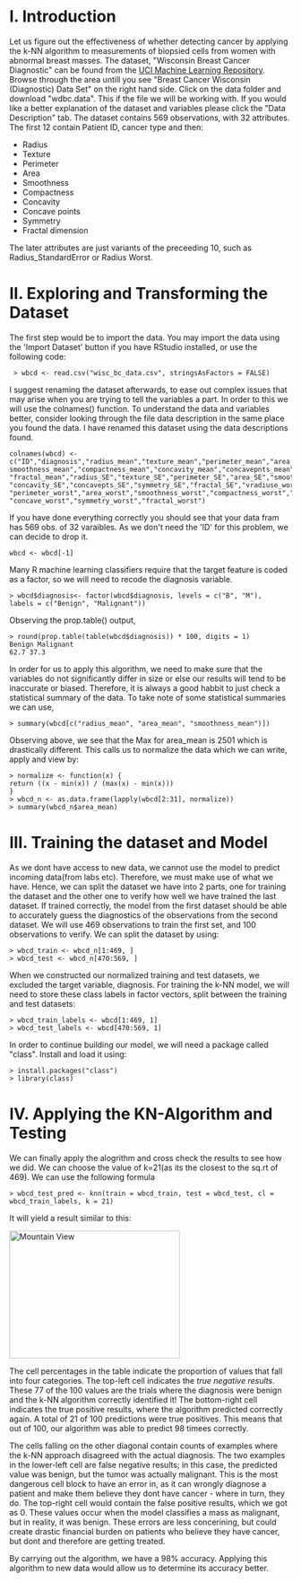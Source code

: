 # I. Introduction 

Let us figure out the effectiveness of whether detecting cancer by applying the k-NN algorithm to measurements of biopsied cells 
from women with abnormal breast masses. The dataset, "Wisconsin Breast Cancer Diagnostic" can be found from the <a href="http://archive.ics.uci.edu/ml.">UCI Machine Learning Repository</a>. Browse through the area untill you see "Breast Cancer Wisconsin (Diagnostic) Data Set" on the right hand side. Click on the data folder and download "wdbc.data". This if the file we will be working with. If you would like a better explanation of the dataset and variables please click the "Data Description" tab.
The dataset contains 569 observations, with 32 attributes. The first 12 contain Patient ID, cancer type and then:
<ul><li>Radius</li>
<li>Texture</li>
<li>Perimeter</li>
<li>Area</li>
<li>Smoothness</li>
<li>Compactness</li>
<li>Concavity</li>
<li>Concave points</li>
<li>Symmetry</li>
<li> Fractal dimension</li></ul>
The later attributes are just variants of the preceeding 10, such as Radius_StandardError or Radius Worst. 

# II. Exploring and Transforming the Dataset

The first step would be to import the data. You may import the data using the 'Import Dataset' button if you have RStudio installed, or use the following code:

     > wbcd <- read.csv("wisc_bc_data.csv", stringsAsFactors = FALSE)

I suggest renaming the dataset afterwards, to ease out complex issues that may arise when you are trying to tell the variables a part. In order to this we will use the colnames() function. To understand the data and variables better, consider looking through the file data description in the same place you found the data. I have renamed this dataset using the data descriptions found.

    colnames(wbcd) <-c("ID","diagnosis","radius_mean","texture_mean","perimeter_mean","area_mean","
    smoothness_mean","compactness_mean","concavity_mean","concavepnts_mean","symmetry_mean",
    "fractal_mean","radius_SE","texture_SE","perimeter_SE","area_SE","smoothness_SE","compactness_SE",
    "concavity_SE","concavepts_SE","symmetry_SE","fractal_SE","vradiuse_worst","texture_worst",
    "perimeter_worst","area_worst","smoothness_worst","compactness_worst","concavity_worst",
    "concave_worst","symmetry_worst","fractal_worst")

If you have done everything correctly you should see that your data fram has 569 obs. of 32 varaibles. As we don't need the 'ID' for this problem, we can decide to drop it.

    wbcd <- wbcd[-1]

Many R machine learning classifiers require that the target feature is coded as a factor, so we will need to recode the diagnosis variable. 

    > wbcd$diagnosis<- factor(wbcd$diagnosis, levels = c("B", "M"),
    labels = c("Benign", "Malignant"))

Observing the prop.table() output,

    > round(prop.table(table(wbcd$diagnosis)) * 100, digits = 1)
    Benign Malignant
    62.7 37.3

In order for us to apply this algorithm, we need to make sure that the variables do not significantly differ in size or 
else our results will tend to be inaccurate or biased. Therefore, it is always a good habbit to just check a statistical summary of the 
data. To take note of some statistical summaries we can use,

    > summary(wbcd[c("radius_mean", "area_mean", "smoothness_mean")])

Observing above, we see that the Max for area_mean is 2501 which is drastically different. This calls us to normalize the data which we can write, apply and view by:

    > normalize <- function(x) {
    return ((x - min(x)) / (max(x) - min(x)))
    }
    > wbcd_n <- as.data.frame(lapply(wbcd[2:31], normalize))
    > summary(wbcd_n$area_mean)

# III. Training the dataset and Model

As we dont have access to new data, we cannot use the model to predict incoming data(from labs etc). Therefore, we must make use of what we have. Hence, we can split the dataset we have into 2 parts, one for training the dataset and the other one to verify how well we have trained the last dataset. If trained correctly, the model from the first dataset should be able to accurately guess the diagnostics of the observations from the second dataset. We will use 469 observations to train the first set, and 100 observations to verify.
We can split the dataset by using:

    > wbcd_train <- wbcd_n[1:469, ]
    > wbcd_test <- wbcd_n[470:569, ]

When we constructed our normalized training and test datasets, we excluded the target variable, diagnosis. For training the k-NN model, we will need to store these class labels in factor vectors, split between the training and test datasets:

    > wbcd_train_labels <- wbcd[1:469, 1]
    > wbcd_test_labels <- wbcd[470:569, 1]

In order to continue building our model, we will need a package called "class". Install and load it using:

    > install.packages("class")
    > library(class)

# IV. Applying the KN-Algorithm and Testing

We can finally apply the alogrithm and cross check the results to see how we did. We can choose the value of k=21(as its the closest to the sq.rt of 469). We can use the following formula

    > wbcd_test_pred <- knn(train = wbcd_train, test = wbcd_test, cl = wbcd_train_labels, k = 21)

It will yield a result similar to this:

<img src="https://github.com/shahrukhatik/k-NN-Algorithm/blob/master/Screen%20Shot%202016-04-11%20at%206.48.59%20PM.png?raw=true" alt="Mountain View" style="width:304px;height:228px;">

The cell percentages in the table indicate the proportion of values that fall into four categories. The top-left cell indicates the <i>true negative results</i>. These 77 of the 100 values are the trials where the diagnosis were benign and the k-NN algorithm correctly identified it! The bottom-right cell indicates the true positive results, where the algorithm predicted correctly again. A total of 21 of 100 predictions were true positives. This means that out of 100, our algorithm was able to predict 98 timees correctly. 

The cells falling on the other diagonal contain counts of examples where the k-NN approach disagreed with the actual diagnosis. The two examples in the lower-left cell are false negative results; in this case, the predicted value was benign, but the tumor was actually malignant. This is the most dangerous cell block to have an error in, as it can wrongly diagnose a patient and make them believe they dont have cancer - where in turn, they do.  The top-right cell would contain the false positive results, which we got as 0. These values occur when the model classifies a mass as malignant, but in reality, it was benign. These errors are less concerining, but could create drastic financial burden on patients who believe they have cancer, but dont and therefore are getting treated. 

By carrying out the algorithm, we have a 98% accuracy. Applying this algorithm to new data would allow us to determine its accuracy better.
